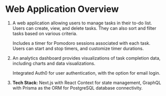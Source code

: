 <h1>Web Application Overview</h1>
  <ol>
    <li>
      <p>A web application allowing users to manage tasks in their to-do list. Users can create, view, and delete tasks. They can also sort and filter tasks based on various criteria.</p>
      <p>Includes a timer for Pomodoro sessions associated with each task. Users can start and stop timers, and customize timer durations.</p>
    </li>
    <li>
      <p>An analytics dashboard provides visualizations of task completion data, including charts and data visualizations.</p>
      <p>Integrated Auth0 for user authentication, with the option for email login.</p>
    </li>
    <li>
      <p><strong>Tech Stack:</strong> Next.js with React Context for state management, GraphQL with Prisma as the ORM for PostgreSQL database connectivity.</p>
    </li>
  </ol>
